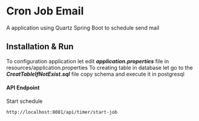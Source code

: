 # Cron Job Email
A application using Quartz Spring Boot to schedule send mail

## Installation & Run
To configuration application let edit ***application.properties*** file in resources/application.properties
To creating table in database let go to the ***CreatTableIfNotExist.sql*** file copy schema and execute it in postgresql


#### API Endpoint
Start schedule
```bash
http://localhost:8081/api/timer/start-job
```